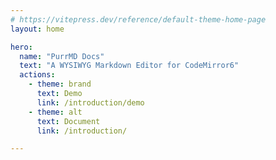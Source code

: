 ```yaml
---
# https://vitepress.dev/reference/default-theme-home-page
layout: home

hero:
  name: "PurrMD Docs"
  text: "A WYSIWYG Markdown Editor for CodeMirror6"
  actions:
    - theme: brand
      text: Demo
      link: /introduction/demo
    - theme: alt
      text: Document
      link: /introduction/

---
```


